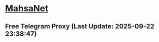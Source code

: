 
# [MahsaNet](https://t.me/mahsa_net)
## Free Telegram Proxy (Last Update: 2025-09-22 23:38:47)

    